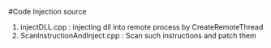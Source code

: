 #Code Injection source

1. injectDLL.cpp : injecting dll into remote process by CreateRemoteThread
2. ScanInstructionAndInject.cpp : Scan such instructions and patch them
